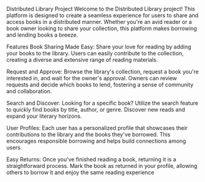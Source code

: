 Distributed Library Project
Welcome to the Distributed Library project! This platform is designed to create a seamless experience for users to share and access books in a distributed manner. Whether you're an avid reader or a book owner looking to share your collection, this platform makes borrowing and lending books a breeze.



Features
Book Sharing Made Easy: Share your love for reading by adding your books to the library. Users can easily contribute to the collection, creating a diverse and extensive range of reading materials.

Request and Approve: Browse the library's collection, request a book you're interested in, and wait for the owner's approval. Owners can review requests and decide which books to lend, fostering a sense of community and collaboration.

Search and Discover: Looking for a specific book? Utilize the search feature to quickly find books by title, author, or genre. Discover new reads and expand your literary horizons.

User Profiles: Each user has a personalized profile that showcases their contributions to the library and the books they've borrowed. This encourages responsible borrowing and helps build connections among users.

Easy Returns: Once you've finished reading a book, returning it is a straightforward process. Mark the book as returned in your profile, allowing others to borrow it and enjoy the same reading experience

